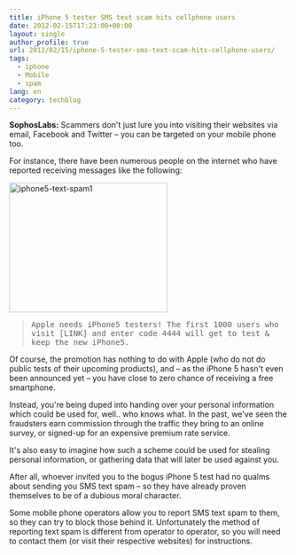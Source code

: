 ```yaml
---
title: iPhone 5 tester SMS text scam hits cellphone users
date: 2012-02-15T17:23:00+00:00
layout: single
author_profile: true
url: 2012/02/15/iphone-5-tester-sms-text-scam-hits-cellphone-users/
tags:
  - iphone
  - Mobile
  - spam
lang: en
category: techblog
---
```

**SophosLabs:** Scammers don't just lure you into visiting their websites via email, Facebook and Twitter &#8211; you can be targeted on your mobile phone too. 

For instance, there have been numerous people on the internet who have reported receiving messages like the following: 

[<img title="iphone5-text-spam1" border="0" alt="iphone5-text-spam1" src="http://lh3.ggpht.com/-PfAOqe1sX-w/Tzvi5pFZgII/AAAAAAAAEyQ/7Nc3WKrmvTM/iphone5-text-spam1_thumb%25255B6%25255D.jpg?imgmax=800" width="285" height="234" />](http://lh6.ggpht.com/-zCNu0JLGpVw/TzvizTl1WPI/AAAAAAAAEyI/0EQa9aG0Fus/s1600-h/iphone5-text-spam1%25255B5%25255D.jpg) 

> <tt>Apple needs iPhone5 testers! The first 1000 users who visit [LINK] and enter code 4444 will get to test & keep the new iPhone5.</tt>

Of course, the promotion has nothing to do with Apple (who do not do public tests of their upcoming products), and &#8211; as the iPhone 5 hasn't even been announced yet &#8211; you have close to zero chance of receiving a free smartphone. 

Instead, you're being duped into handing over your personal information which could be used for, well.. who knows what. In the past, we've seen the fraudsters earn commission through the traffic they bring to an online survey, or signed-up for an expensive premium rate service. 

It's also easy to imagine how such a scheme could be used for stealing personal information, or gathering data that will later be used against you. 

After all, whoever invited you to the bogus iPhone 5 test had no qualms about sending you SMS text spam &#8211; so they have already proven themselves to be of a dubious moral character. 

Some mobile phone operators allow you to report SMS text spam to them, so they can try to block those behind it. Unfortunately the method of reporting text spam is different from operator to operator, so you will need to contact them (or visit their respective websites) for instructions.